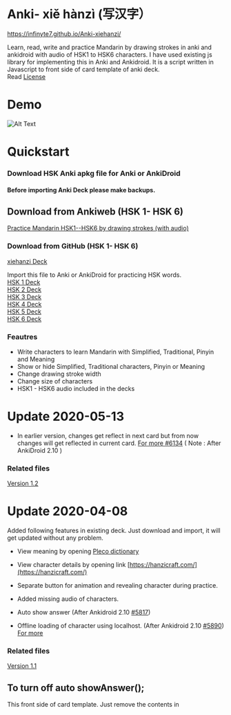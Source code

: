 # Anki- xiě hànzì (写汉字）

https://infinyte7.github.io/Anki-xiehanzi/

Learn, read, write and practice Mandarin by drawing strokes in anki and ankidroid with audio of HSK1 to HSK6 characters. I have used existing js library for implementing this in Anki and Ankidroid. It is a script written in Javascript to front side of card template of anki deck. <br>Read [License](https://github.com/infinyte7/Anki-xiehanzi/blob/master/License.md)

# Demo 
![Alt Text](https://github.com/infinyte7/Anki-xiehanzi/blob/master/image/xiehanzi_anki_demo.gif?raw=true)

# Quickstart
### Download HSK Anki apkg file for Anki or AnkiDroid
#### Before importing Anki Deck please make backups.

## Download from Ankiweb (HSK 1- HSK 6)
[Practice Mandarin HSK1--HSK6 by drawing strokes (with audio)](https://ankiweb.net/shared/info/119943820)

### Download from GitHub (HSK 1- HSK 6)
[xiehanzi Deck](https://github.com/infinyte7/Anki-xiehanzi/blob/master/version%201.2/xiehanzi.apkg?raw=true)

Import this file to Anki or AnkiDroid for practicing HSK words.
<br>[HSK 1 Deck](https://github.com/infinyte7/Anki-xiehanzi/blob/master/xiehanzi%20Anki%20Deck/xiehanzi__HSK1.apkg?raw=true)
<br>[HSK 2 Deck](https://github.com/infinyte7/Anki-xiehanzi/blob/master/xiehanzi%20Anki%20Deck/xiehanzi__HSK2.apkg?raw=true)
<br>[HSK 3 Deck](https://github.com/infinyte7/Anki-xiehanzi/blob/master/xiehanzi%20Anki%20Deck/xiehanzi__HSK3.apkg?raw=true)
<br>[HSK 4 Deck](https://github.com/infinyte7/Anki-xiehanzi/blob/master/xiehanzi%20Anki%20Deck/xiehanzi__HSK4.apkg?raw=true)
<br>[HSK 5 Deck](https://github.com/infinyte7/Anki-xiehanzi/blob/master/xiehanzi%20Anki%20Deck/xiehanzi__HSK5.apkg?raw=true)
<br>[HSK 6 Deck](https://github.com/infinyte7/Anki-xiehanzi/blob/master/xiehanzi%20Anki%20Deck/xiehanzi__HSK6.apkg?raw=true)

### Feautres
- Write characters to learn Mandarin with Simplified, Traditional, Pinyin and Meaning
- Show or hide Simplified, Traditional characters, Pinyin or Meaning
- Change drawing stroke width 
- Change size of characters
- HSK1 - HSK6 audio included in the decks 

# Update 2020-05-13
- In earlier version, changes get reflect in next card but from now changes will get reflected in current card. [For more #6134](https://github.com/ankidroid/Anki-Android/pull/6134)
( Note : After AnkiDroid 2.10 )

### Related files
[Version 1.2](https://github.com/infinyte7/Anki-xiehanzi/tree/master/version%201.2)

# Update 2020-04-08
Added following features in existing deck. Just download and import, it will get updated without any problem.
- View meaning by opening [Pleco dictionary](https://www.pleco.com/)
- View character details by opening link [https://hanzicraft.com/](https://hanzicraft.com/) 
- Separate button for animation and revealing character during practice. 
- Added missing audio of characters.

- Auto show answer (After Ankidroid 2.10 [#5817](https://github.com/ankidroid/Anki-Android/pull/5817))
- Offline loading of character using localhost. (After Ankidroid 2.10 [#5890](https://github.com/ankidroid/Anki-Android/pull/5890)) [For more](https://github.com/infinyte7/Anki-xiehanzi/blob/master/Load%20hanzi%20data%20offline.md) 
### Related files 
[Version 1.1](https://github.com/infinyte7/Anki-xiehanzi/tree/master/version%201.1)


## To turn off auto showAnswer();
This front side of card template. Just remove the contents in <script> tag.
```javascript
{{Pinyin}}
<script>
var isMobile = /Android/i.test(navigator.userAgent);
if (isMobile) {
  showAnswer();    // <---   remove this function or comment it.
}else{
  pycmd('ans');
}
</script>
```

#### Afetr removing above, the front side of card template will like this.
```
{{Pinyin}}
```


### To import in Ankidroid
![Image Import Mobile](https://github.com/infinyte7/Anki-maobi/blob/master/image/Import_in_mobile.png)

## Acknowledgement
I have not designed the writing chinese js library Hanziwriter, it comes from the awesome [Hanziwriter](https://hanziwriter.org) JavaScript library. 

The chinese character and stroke order data used by [Hanziwriter](https://github.com/chanind/hanzi-writer)
is derived from the [ Make me a Hanzi](https://github.com/skishore/makemeahanzi).
  
## Disclaimer
 This implemention is in javascript. It works because Ankidroid uses Android Webview for flashcard review. It is just implementation of HanziWriter in Anki and AnkiDroid. It may not work in some devices. Please make backups of your AnkiDroid decks before importing xiehanzi hsk decks.
 Some audio files missing but using a simply python script audio file can be generated using text to speech. [Read](https://github.com/infinyte7/gtts-textToMp3)

### Add / Remove buttons [Read More](https://github.com/infinyte7/Anki-xiehanzi/blob/master/add_remove_buttons.md) 

### Create your own deck [Read More](https://github.com/infinyte7/Anki-xiehanzi/blob/master/Create%20new%20Deck%20From%20Scratch.md)

### Change default settings in code [Read more](https://github.com/infinyte7/Anki-xiehanzi/blob/master/Customize%20default%20setting.md)

 ## Contribution
 Any contribution will be appreciated.
 
## Faq?
 #### Did you create writing component?
 No, I have just implemeted existing js library HanziWriter in Anki and Ankidroid.
 
 #### Did it work on mobile?
 Yes, It is working. But you have to select card template carefully or download [Sample Deck](https://github.com/infinyte7/Anki-maobi/blob/master/HSK%20Anki%20apkg/Write_Chinese.apkg?raw=true). <br>[Read More](https://github.com/infinyte7/Anki-xiehanzi/blob/master/Create%20new%20Deck%20From%20Scratch.md)
 
 #### Does it work offline?
 No, It will not work offline. 
 But It can be made offline. Check this [Load local data into ankidroid using localhost](https://github.com/infinyte7/Anki-xiehanzi/blob/master/Load%20hanzi%20data%20offline.md).
 
 #### Characters are not loading or showing?
 It may be due to slow internet. Wait for seconds to load the characters data.
 

# My other anki decks
[Anki Decks](https://ankiweb.net/shared/byauthor/2120672269) 

## License - Anki-xiehanzi (写汉字)
Author : Mani (Infinyte7)
<br>The MIT License

## Other Third Party License
[License](https://github.com/infinyte7/Anki-xiehanzi/blob/master/License.md)
